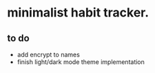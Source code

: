 # minimalist habit tracker.

## to do 

- add encrypt to names
- finish light/dark mode theme implementation 